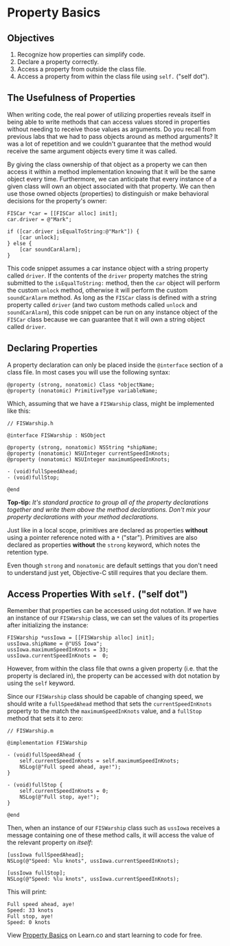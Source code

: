 
# Property Basics

## Objectives

1. Recognize how properties can simplify code.
2. Declare a property correctly.
3. Access a property from outside the class file.
4. Access a property from within the class file using `self.` ("self dot").  

## The Usefulness of Properties

When writing code, the real power of utilizing properties reveals itself in being able to write methods that can access values stored in properties without needing to receive those values as arguments. Do you recall from previous labs that we had to pass objects around as method arguments? It was a lot of repetition and we couldn't guarantee that the method would receive the same argument objects every time it was called. 

By giving the class ownership of that object as a property we can then access it within a method implementation knowing that it will be the same object every time. Furthermore, we can anticipate that every instance of a given class will own an object associated with that property. We can then use those owned objects (properties) to distinguish or make behavioral decisions for the property's owner:

```objc
FISCar *car = [[FISCar alloc] init];
car.driver = @"Mark";

if ([car.driver isEqualToString:@"Mark"]) {
    [car unlock];
} else {
    [car soundCarAlarm];
}
```
This code snippet assumes a car instance object with a string property called `driver`. If the contents of the `driver` property matches the string submitted to the `isEqualToString:` method, then the `car` object will perform the custom `unlock` method, otherwise it will perform the custom `soundCarAlarm` method. As long as the `FISCar` class is defined with a string property called `driver` (and two custom methods called `unlock` and `soundCarAlarm`), this code snippet can be run on any instance object of the `FISCar` class because we can guarantee that it will own a string object called `driver`.

## Declaring Properties

A property declaration can only be placed inside the `@interface` section of a class file. In most cases you will use the following syntax:

```objc
@property (strong, nonatomic) Class *objectName;
@property (nonatomic) PrimitiveType variableName; 
```
Which, assuming that we have a `FISWarship` class, might be implemented like this:

```objc
// FISWarship.h

@interface FISWarship : NSObject

@property (strong, nonatomic) NSString *shipName;
@property (nonatomic) NSUInteger currentSpeedInKnots;
@property (nonatomic) NSUInteger maximumSpeedInKnots;

- (void)fullSpeedAhead;
- (void)fullStop;

@end
```
**Top-tip:** *It's standard practice to group all of the property declarations together and write them above the method declarations. Don't mix your property declarations with your method declarations.*

Just like in a local scope, primitives are declared as properties **without** using a pointer reference noted with a `*` ("star"). Primitives are also declared as properties **without** the `strong` keyword, which notes the retention type.

Even though `strong` and `nonatomic` are default settings that you don't need to understand just yet, Objective-C still requires that you declare them.

## Access Properties With `self.` ("self dot")

Remember that properties can be accessed using dot notation. If we have an instance of our `FISWarship` class, we can set the values of its properties after initializing the instance:

```objc
FISWarship *ussIowa = [[FISWarship alloc] init];
ussIowa.shipName = @"USS Iowa";
ussIowa.maximumSpeedInKnots = 33;
ussIowa.currentSpeedInKnots =  0;
```
However, from within the class file that owns a given property (i.e. that the property is declared in), the property can be accessed with dot notation by using the `self` keyword.

Since our `FISWarship` class should be capable of changing speed, we should write a `fullSpeedAhead` method that sets the `currentSpeedInKnots` property to the match the `maximumSpeedInKnots` value, and a `fullStop` method that sets it to zero: 

```objc
// FISWarship.m

@implementation FISWarship

- (void)fullSpeedAhead {
    self.currentSpeedInKnots = self.maximumSpeedInKnots;
    NSLog(@"Full speed ahead, aye!");
}

- (void)fullStop {
    self.currentSpeedInKnots = 0;
    NSLog(@"Full stop, aye!");
}

@end
```

Then, when an instance of our `FISWarship` class such as `ussIowa` receives a message containing one of these method calls, it will access the value of the relevant property on *itself*:

```objc
[ussIowa fullSpeedAhead];
NSLog(@"Speed: %lu knots", ussIowa.currentSpeedInKnots);

[ussIowa fullStop];
NSLog(@"Speed: %lu knots", ussIowa.currentSpeedInKnots);
```
This will print:

```
Full speed ahead, aye!
Speed: 33 knots
Full stop, aye!
Speed: 0 knots
```

<p data-visibility='hidden'>View <a href='https://learn.co/lessons/reading-ios-properties' title='Property Basics'>Property Basics</a> on Learn.co and start learning to code for free.</p>
